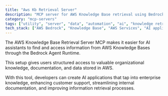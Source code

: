 ```yaml
---
title: "Aws Kb Retrieval Server"
description: "MCP server for AWS Knowledge Base retrieval using Bedrock Agent Runtime."
category: "mcp-servers"
tags: ["utility", "server", "data", "automation", "ai", "knowledge retrieval", "AI assistants"]
tech_stack: ["AWS Bedrock", "Knowledge Base", "AWS Services", "AI applications"]
---
```


The AWS Knowledge Base Retrieval Server MCP makes it easier for AI assistants to find and access information from AWS Knowledge Bases through the Bedrock Agent Runtime.

This setup gives users structured access to valuable organizational knowledge, documentation, and data stored in AWS.

With this tool, developers can create AI applications that tap into enterprise knowledge, enhancing customer support, streamlining internal documentation, and improving information retrieval processes.